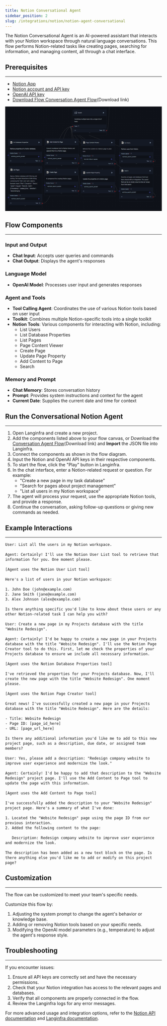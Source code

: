 ```yaml
---
title: Notion Conversational Agent
sidebar_position: 2
slug: /integrations/notion/notion-agent-conversational
---
```


The Notion Conversational Agent is an AI-powered assistant that interacts with your Notion workspace through natural language conversations. This flow  performs Notion-related tasks like creating pages, searching for information, and managing content, all through a chat interface.

## Prerequisites

---

- [Notion App](/integrations/notion/setup)
- [Notion account and API key](https://www.notion.so/my-integrations)
- [OpenAI API key](https://platform.openai.com/account/api-keys)
- [Download Flow Conversation Agent Flow](./Conversational_Notion_Agent.json)(Download link)

![Notion Components Toolkit](./notion_conversational_agent_tools.png)

## Flow Components

---


### Input and Output
- **Chat Input**: Accepts user queries and commands
- **Chat Output**: Displays the agent's responses

### Language Model
- **OpenAI Model**: Processes user input and generates responses

### Agent and Tools
- **Tool Calling Agent**: Coordinates the use of various Notion tools based on user input
- **Toolkit**: Combines multiple Notion-specific tools into a single toolkit
- **Notion Tools**: Various components for interacting with Notion, including:
  - List Users
  - List Database Properties
  - List Pages
  - Page Content Viewer
  - Create Page
  - Update Page Property
  - Add Content to Page
  - Search

### Memory and Prompt
- **Chat Memory**: Stores conversation history
- **Prompt**: Provides system instructions and context for the agent
- **Current Date**: Supplies the current date and time for context


## Run the Conversational Notion Agent

---

1. Open Langinfra and create a new project.
2. Add the components listed above to your flow canvas, or Download the [Conversation Agent Flow](./Conversational_Notion_Agent.json)(Download link) and **Import** the JSON file into Langinfra.
3. Connect the components as shown in the flow diagram.
4. Input the Notion and OpenAI API keys in their respective components.
5. To start the flow, click the "Play" button in Langinfra.
6. In the chat interface, enter a Notion-related request or question. For example:
   - "Create a new page in my task database"
   - "Search for pages about project management"
   - "List all users in my Notion workspace"
7. The agent will process your request, use the appropriate Notion tools, and provide a response.
8. Continue the conversation, asking follow-up questions or giving new commands as needed.

## Example Interactions

---

```
User: List all the users in my Notion workspace.

Agent: Certainly! I'll use the Notion User List tool to retrieve that information for you. One moment please.

[Agent uses the Notion User List tool]

Here's a list of users in your Notion workspace:

1. John Doe (john@example.com)
2. Jane Smith (jane@example.com)
3. Alex Johnson (alex@example.com)

Is there anything specific you'd like to know about these users or any other Notion-related task I can help you with?

User: Create a new page in my Projects database with the title "Website Redesign".

Agent: Certainly! I'd be happy to create a new page in your Projects database with the title "Website Redesign". I'll use the Notion Page Creator tool to do this. First, let me check the properties of your Projects database to ensure we include all necessary information.

[Agent uses the Notion Database Properties tool]

I've retrieved the properties for your Projects database. Now, I'll create the new page with the title "Website Redesign". One moment please.

[Agent uses the Notion Page Creator tool]

Great news! I've successfully created a new page in your Projects database with the title "Website Redesign". Here are the details:

- Title: Website Redesign
- Page ID: [page_id_here]
- URL: [page_url_here]

Is there any additional information you'd like me to add to this new project page, such as a description, due date, or assigned team members?

User: Yes, please add a description: "Redesign company website to improve user experience and modernize the look."

Agent: Certainly! I'd be happy to add that description to the "Website Redesign" project page. I'll use the Add Content to Page tool to update the page with this information.

[Agent uses the Add Content to Page tool]

I've successfully added the description to your "Website Redesign" project page. Here's a summary of what I've done:

1. Located the "Website Redesign" page using the page ID from our previous interaction.
2. Added the following content to the page:

   Description: Redesign company website to improve user experience and modernize the look.

The description has been added as a new text block on the page. Is there anything else you'd like me to add or modify on this project page?

```


## Customization

---

The flow can be customized to meet your team's specific needs.

Customize this flow by:

1. Adjusting the system prompt to change the agent's behavior or knowledge base.
2. Adding or removing Notion tools based on your specific needs.
3. Modifying the OpenAI model parameters (e.g., temperature) to adjust the agent's response style.

## Troubleshooting

---

If you encounter issues:

1. Ensure all API keys are correctly set and have the necessary permissions.
2. Check that your Notion integration has access to the relevant pages and databases.
3. Verify that all components are properly connected in the flow.
4. Review the Langinfra logs for any error messages.

For more advanced usage and integration options, refer to the [Notion API documentation](https://developers.notion.com/) and [Langinfra documentation](/).
